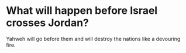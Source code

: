 # What will happen before Israel crosses Jordan?

Yahweh will go before them and will destroy the nations like a devouring fire.
